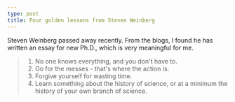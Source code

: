 ```yaml
---
type: post
title: Four golden lessons from Steven Weinberg
---
```


Steven Weinberg passed away recently. From the blogs, I found he has written an essay for new Ph.D., which is very meaningful for me. 

> 1. No one knows everything, and you don't have to.
> 2. Go for the messes - that's where the action is.
> 3. Forgive yourself for wasting time.
> 4. Learn something about the history of science, or at a minimum the history of your own branch of science.
